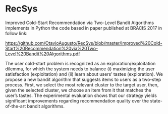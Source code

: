 # RecSys
Improved Cold-Start Recommendation via Two-Level Bandit Algorithms implements in Python the code based in paper published at BRACIS 2017 in follow link: 

https://github.com/OtavioAugusto/RecSys/blob/master/Improved%20Cold-Start%20Recommendation%20via%20Two-Level%20Bandit%20Algorithms.pdf

The user cold-start problem is recognized as an exploration/exploitation dilemma, for which the system needs to balance (i) maximizing the user satisfaction (exploitation) and (ii) learn about users’ tastes (exploration). We propose a new bandit algorithm that suggests items to users as a two-step process. First, we select the most relevant cluster to the target user, then, given the selected cluster, we choose an item from it that matches the user’s tastes. The experimental evaluation shows that our strategy yields significant improvements regarding recommendation quality over the state-of-the-art bandit algorithms.
